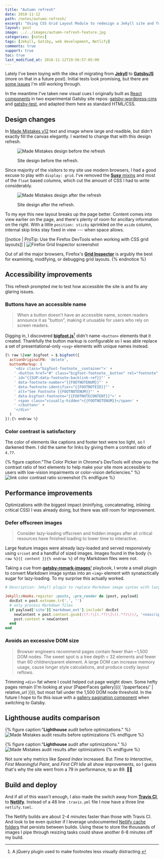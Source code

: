 ```yaml
---
title: "Autumn refresh"
date: 2018-11-12
path: /notes/autumn-refresh/
excerpt: "Using CSS Grid Layout Module to redesign a Jekyll site and further improve performance and accessibility."
layout: post
image: ../../images/autumn-refresh-feature.jpg
categories: [notes]
tags: [Jekyll, Gatsby, web development, Netlify]
comments: true
support: true
toc: true
last_modified_at: 2018-11-12T19:56:57-05:00
---
```


Lately I've been toying with the idea of migrating from [**Jekyll**](https://jekyllrb.com/) to [**GatsbyJS**](https://www.gatsbyjs.org/) (more on that in a future post). Initial tests look promising, but there are [some issues](https://github.com/mmistakes/gatsby-test/issues/1) I'm still working through.

In the meantime I've taken new visual cues I originally built as [React components](https://reactjs.org/docs/react-component.html) in two experimental Gatsby site repos: [gatsby-wordpress-cms](https://github.com/mmistakes/gatsby-wordpress-cms) and [gatsby-test](https://github.com/mmistakes/gatsby-test), and adapted them here as standard HTML/CSS.

## Design changes

In [Made Mistakes v12](https://github.com/mmistakes/made-mistakes-jekyll/releases/tag/12.0.0) text and image where large and readible, but didn't exactly fill the canvas elegantly. I wanted to change that with this design refresh.

<figure>
  <p class="browser-frame">
    <img src="/assets/images/mm-desktop-design-old.jpg" alt="Made Mistakes design before the refresh">
  </p>
  <figcaption>Site design before the refresh.</figcaption>
</figure>

Since majority of the visitors to my site use modern browsers, I had a good excuse to play with `display: grid`. I've removed the [**Susy** mixins](http://oddbird.net/susy/) and most of the `float` based columns, which cut the amount of CSS I had to write considerably.

<figure>
  <p class="browser-frame">
    <img src="/assets/images/mm-desktop-design-new.jpg" alt="Made Mistakes design after the refresh">
  </p>
  <figcaption>Site design after the refresh.</figcaption>
</figure>

To my eye this new layout breaks up the page better. Content comes into view earlier on the page, and there's plenty of room for ancillary information on the right. With a little `position: sticky` sprinkled on the `aside` column, internal skip links stay fixed in view --- when space allows.

[[notice | ProTip: Use the Firefox DevTools when working with CSS grid layouts]]
| ![Firefox Grid Inspector screenshot](../../images/firefox-grid-inspector-screenshot.jpg)

Out of all the major browsers, Firefox's [**Grid Inspector**](https://developer.mozilla.org/en-US/docs/Tools/Page_Inspector/How_to/Examine_grid_layouts) is argubly the best for examining, modifying, or debugging grid layouts.
{% endnotice %}

## Accessibility improvements

This refresh prompted me to test how accessible the site is and fix any glaring issues.

### Buttons have an accessible name

> When a button doesn't have an accessible name, screen readers announce it as "button", making it unusable for users who rely on screen readers.

Digging in, I discovered [**bigfoot.js**](http://bigfootjs.com/)[^bigfoot] didn't name `<button>` elements that it created. Thankfully the button markup is configurable so I was able replace a set of presentational-only `<svg>` elements with unique names instead.

[^bigfoot]: A jQuery plugin used to make footnotes less visually distracting.

```javascript
{% raw %}var bigfoot = $.bigfoot({
  actionOriginalFN: 'delete',
  buttonMarkup: (
    '<div class="bigfoot-footnote__container">' +
    ' <button href="#" class="bigfoot-footnote__button" rel="footnote"' +
    ' id="{{SUP:data-footnote-backlink-ref}}"' +
    ' data-footnote-number="{{FOOTNOTENUM}}"' +
    ' data-footnote-identifier="{{FOOTNOTEID}}"' +
    ' alt="See Footnote {{FOOTNOTENUM}}"' +
    ' data-bigfoot-footnote="{{FOOTNOTECONTENT}}">' +
    ' <span class="visually-hidden">{{FOOTNOTENUM}}</span>' +
    ' </button>' +
    '</div>'
  )
});{% endraw %}
```

### Color contrast is satisfactory

The color of elements like captions and footer text were too light, so I darkened them. I did the same for links by giving them a contrast ratio of `4.77`.

{% figure caption:"The Color Picker in Chrome's DevTools will show you the contrast ratio of text elements to help make your site more accessible to users with low-vision impairments or color-vision deficiencies." %}
![link color contrast ratio screenshot](../../images/mm-link-color-contrast-raio.png)
{% endfigure %}

## Performance improvements

Optimizations with the biggest impact (minifying, concatenating, inlining critical CSS) I was already doing, but there was still room for improvement.

### Defer offscreen images

> Consider lazy-loading offscreen and hidden images after all critical resources have finished loading to lower time to interactive.

Large feature images were already lazy-loaded and served responsively using `srcset` and a handful of sized images. Images found in the body `{% raw %}{{ content }}{% endraw %}` of my Markdown files were not.

Taking a cue from [**gatsby-remark-images'**](https://github.com/gatsbyjs/gatsby/tree/master/packages/gatsby-remark-images) playbook, I wrote a small plugin to convert Markdown image syntax into an `<img>` element with synatactically sugar for lazy-loading. To my surprise this actually worked.

```ruby
# Description: Jekyll plugin to replace Markdown image syntax with lazy-load HTML markup

Jekyll::Hooks.register :posts, :pre_render do |post, payload|
  docExt = post.extname.tr('.', '')
  # only process Markdown files
  if payload['site']['markdown_ext'].include? docExt
    newContent = post.content.gsub(/(?:!\[(.*?)\]\((.*?)\))/, '<noscript><img src="\2"></noscript><img src="data:image/gif;base64,R0lGODlhAQABAAAAACH5BAEKAAEALAAAAAABAAEAAAICTAEAOw==" data-src="\2" alt="\1" class="lazyload fade-in">')
    post.content = newContent
  end
end
```

### Avoids an excessive DOM size

> Browser engineers recommend pages contain fewer than ~1,500 DOM nodes. The sweet spot is a tree depth < 32 elements and fewer than 60 children/parent element. A large DOM can increase memory usage, cause longer style calculations, and produce costly layout reflows.

Trimming `<div>` fat where I could helped cut page weight down. Some hefty pages remain (I'm looking at your [PaperFaces gallery]({{ '/paperfaces/' | relative_url }})), but most fall under the 1,500 DOM node threshold. In the future I hope to fix this issue with a [gallery pagination component](https://awesome-lewin-0d1356.netlify.com/grid-example/) when switching to Gatsby.

## Lighthouse audits comparison

{% figure caption:"**Lighthouse** audit before optimizations." %}
![Made Mistakes audit results before optimizations](../../images/mm-lighthouse-audit-before.png)
{% endfigure %}

{% figure caption:"**Lighthouse** audit after optimizations." %}
![Made Mistakes audit results after optimizations](../../images/mm-lighthouse-audit-after.png)
{% endfigure %}

Not sure why metrics like *Speed Index* increased. But *Time to Interactive*, *First Meaningful Paint*, and *First CPI Idle* all show improvements, so I guess that's why the site went from a 79 in performance, to an 89. :man_shrugging:

## Build and deploy

And if all of this wasn't enough, I also made the switch away from [**Travis CI**](https://travis-ci.org/), to [**Netlify**](https://www.netlify.com/). Instead of a 48 line `.travis.yml` file I now have a three line `netlify.toml`.

The Netlify builds are about 2-4 minutes faster than those with Travis CI. And look to be even quicker if I leverage undocumented [Netlify cache folders](https://www.contentful.com/blog/2018/05/17/faster-static-site-builds-part-one-process-only-what-you-need/#caching-for-the-win) that persists between builds. Using these to store the thousands of images I pipe through resizing tasks could shave another 6-8 minutes off my build.
